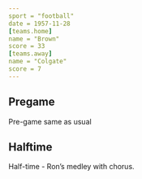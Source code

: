 ```yaml
---
sport = "football"
date = 1957-11-28
[teams.home]
name = "Brown"
score = 33
[teams.away]
name = "Colgate"
score = 7
---
```


## Pregame

Pre-game same as usual

## Halftime

Half-time - Ron’s medley with chorus.
